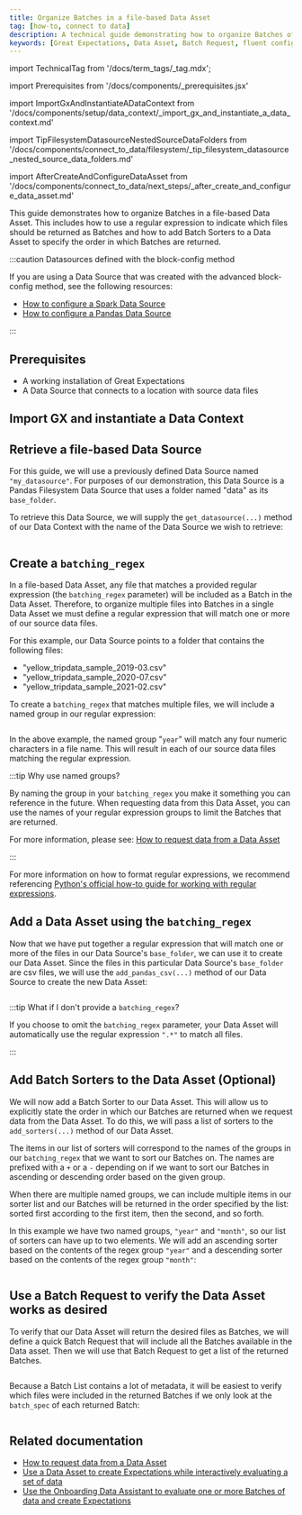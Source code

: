 ```yaml
---
title: Organize Batches in a file-based Data Asset
tag: [how-to, connect to data]
description: A technical guide demonstrating how to organize Batches of data in a file-based Data Asset.
keywords: [Great Expectations, Data Asset, Batch Request, fluent configuration method, GCS, Google Cloud Storage, AWS S3, Amazon Web Services S3, Azure Blob Storage, Local Filesystem]
---
```


import TechnicalTag from '/docs/term_tags/_tag.mdx';


<!-- ## Introduction -->

<!-- ## Prerequisites -->
import Prerequisites from '/docs/components/_prerequisites.jsx'

<!-- ### Import GX and instantiate a Data Context -->
import ImportGxAndInstantiateADataContext from '/docs/components/setup/data_context/_import_gx_and_instantiate_a_data_context.md'

<!-- ### 1. Create a `batching_regex` -->
import TipFilesystemDatasourceNestedSourceDataFolders from '/docs/components/connect_to_data/filesystem/_tip_filesystem_datasource_nested_source_data_folders.md'

<!-- ## Next steps -->
import AfterCreateAndConfigureDataAsset from '/docs/components/connect_to_data/next_steps/_after_create_and_configure_data_asset.md'

This guide demonstrates how to organize Batches in a file-based Data Asset. This includes how to use a regular expression to indicate which files should be returned as Batches and how to add Batch Sorters to a Data Asset to specify the order in which Batches are returned.

:::caution Datasources defined with the block-config method

If you are using a Data Source that was created with the advanced block-config method, see the following resources:
- [How to configure a Spark Data Source](/docs/0.15.50/guides/connecting_to_your_data/datasource_configuration/how_to_configure_a_spark_datasource)
- [How to configure a Pandas Data Source](/docs/0.15.50/guides/connecting_to_your_data/datasource_configuration/how_to_configure_a_pandas_datasource)

:::


## Prerequisites

<Prerequisites>

- A working installation of Great Expectations
- A Data Source that connects to a location with source data files

</Prerequisites>

## Import GX and instantiate a Data Context

<ImportGxAndInstantiateADataContext />

## Retrieve a file-based Data Source

For this guide, we will use a previously defined Data Source named `"my_datasource"`.  For purposes of our demonstration, this Data Source is a Pandas Filesystem Data Source that uses a folder named "data" as its `base_folder`.

To retrieve this Data Source, we will supply the `get_datasource(...)` method of our Data Context with the name of the Data Source we wish to retrieve:

```python name="tests/integration/docusaurus/connecting_to_your_data/fluent_datasources/organize_batches_in_pandas_filesystem_datasource.py my_datasource"
```

## Create a `batching_regex`

In a file-based Data Asset, any file that matches a provided regular expression (the `batching_regex` parameter) will be included as a Batch in the Data Asset.  Therefore, to organize multiple files into Batches in a single Data Asset we must define a regular expression that will match one or more of our source data files.

For this example, our Data Source points to a folder that contains the following files:
- "yellow_tripdata_sample_2019-03.csv"
- "yellow_tripdata_sample_2020-07.csv"
- "yellow_tripdata_sample_2021-02.csv"

To create a `batching_regex` that matches multiple files, we will include a named group in our regular expression:

```python name="tests/integration/docusaurus/connecting_to_your_data/fluent_datasources/organize_batches_in_pandas_filesystem_datasource.py my_batching_regex"
```

In the above example, the named group "`year`" will match any four numeric characters in a file name.  This will result in each of our source data files matching the regular expression.

:::tip Why use named groups?

By naming the group in your `batching_regex` you make it something you can reference in the future.  When requesting data from this Data Asset, you can use the names of your regular expression groups to limit the Batches that are returned.

For more information, please see: [How to request data from a Data Asset](/guides/connecting_to_your_data/fluent/batch_requests/how_to_request_data_from_a_data_asset.md)

:::

<TipFilesystemDatasourceNestedSourceDataFolders />

For more information on how to format regular expressions, we recommend referencing [Python's official how-to guide for working with regular expressions](https://docs.python.org/3/howto/regex.html).

## Add a Data Asset using the `batching_regex`

Now that we have put together a regular expression that will match one or more of the files in our Data Source's `base_folder`, we can use it to create our Data Asset.  Since the files in this particular Data Source's `base_folder` are csv files, we will use the `add_pandas_csv(...)` method of our Data Source to create the new Data Asset:

```python name="tests/integration/docusaurus/connecting_to_your_data/fluent_datasources/organize_batches_in_pandas_filesystem_datasource.py my_asset"
```

:::tip What if I don't provide a `batching_regex`?

If you choose to omit the `batching_regex` parameter, your Data Asset will automatically use the regular expression `".*"` to match all files.

:::

## Add Batch Sorters to the Data Asset (Optional)

We will now add a Batch Sorter to our Data Asset.  This will allow us to explicitly state the order in which our Batches are returned when we request data from the Data Asset.  To do this, we will pass a list of sorters to the `add_sorters(...)` method of our Data Asset.

The items in our list of sorters will correspond to the names of the groups in our `batching_regex` that we want to sort our Batches on.  The names are prefixed with a `+` or a `-` depending on if we want to sort our Batches in ascending or descending order based on the given group.

When there are multiple named groups, we can include multiple items in our sorter list and our Batches will be returned in the order specified by the list: sorted first according to the first item, then the second, and so forth.

In this example we have two named groups, `"year"` and `"month"`, so our list of sorters can have up to two elements.  We will add an ascending sorter based on the contents of the regex group `"year"` and a descending sorter based on the contents of the regex group `"month"`:

```python name="tests/integration/docusaurus/connecting_to_your_data/fluent_datasources/organize_batches_in_pandas_filesystem_datasource.py add_sorters"
```

## Use a Batch Request to verify the Data Asset works as desired

To verify that our Data Asset will return the desired files as Batches, we will define a quick Batch Request that will include all the Batches available in the Data asset.  Then we will use that Batch Request to get a list of the returned Batches.

```python name="tests/integration/docusaurus/connecting_to_your_data/fluent_datasources/organize_batches_in_pandas_filesystem_datasource.py my_batch_list"
```

Because a Batch List contains a lot of metadata, it will be easiest to verify which files were included in the returned Batches if we only look at the `batch_spec` of each returned Batch:

```python name="tests/integration/docusaurus/connecting_to_your_data/fluent_datasources/organize_batches_in_pandas_filesystem_datasource.py print_batch_spec"
```

## Related documentation

- [How to request data from a Data Asset](/guides/connecting_to_your_data/fluent/batch_requests/how_to_request_data_from_a_data_asset.md)
- [Use a Data Asset to create Expectations while interactively evaluating a set of data](/guides/expectations/how_to_create_and_edit_expectations_with_instant_feedback_from_a_sample_batch_of_data.md)
- [Use the Onboarding Data Assistant to evaluate one or more Batches of data and create Expectations](/guides/expectations/data_assistants/how_to_create_an_expectation_suite_with_the_onboarding_data_assistant.md)

